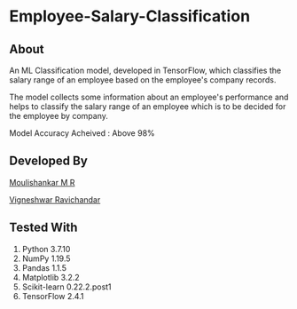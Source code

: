 # Employee-Salary-Classification

## About

An ML Classification model, developed in TensorFlow, which classifies the salary range of an employee based on the employee's company records.

The model collects some information about an employee's performance and helps to classify the salary range of an employee which is to be decided for the employee by company.

Model Accuracy Acheived : Above 98%

## Developed By

[Moulishankar M R](https://github.com/Moulishankar10)

[Vigneshwar Ravichandar](https://github.com/ToastCoder)

## Tested With

 1. Python 3.7.10
 2. NumPy 1.19.5
 3. Pandas 1.1.5
 4. Matplotlib 3.2.2
 5. Scikit-learn 0.22.2.post1
 6. TensorFlow 2.4.1
 

